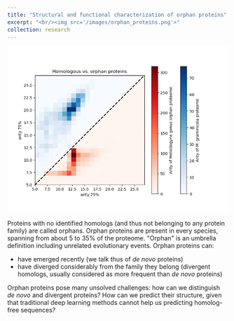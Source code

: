 ```yaml
---
title: "Structural and functional characterization of orphan proteins"
excerpt: "<br/><img src='/images/orphan_proteins.png'>"
collection: research
---
```


<p float="left" align="middle">
  <img src="/images/orphan_proteins.png">
</p>

Proteins with no identified homologs (and thus not belonging to any protein family) are called orphans. Orphan proteins are present in every species, spanning from about 5 to 35% of the proteome.
"Orphan" is an umbrella definition including unrelated evolutionary events. Orphan proteins can:
- have emerged recently (we talk thus of _de novo_ proteins)
- have diverged considerably from the family they belong (divergent homologs, usually considered as more frequent than _de novo_ proteins)

Orphan proteins pose many unsolved challenges: how can we distinguish _de novo_ and divergent proteins? How can we predict their structure, given that traditional deep learning methods cannot help us predicting homolog-free sequences?
